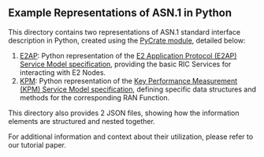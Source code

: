 ## Example Representations of ASN.1 in Python

This directory contains two representations of ASN.1 standard interface description in Python, created using the [PyCrate module](https://github.com/pycrate-org/pycrate), detailed below:

1. [E2AP](asn1/e2ap.py): Python representation of the [E2 Application Protocol (E2AP) Service Model specification](https://specifications.o-ran.org/download?id=582), providing the basic RIC Services for interacting with E2 Nodes. 
5. [KPM](asn1/kpm.py): Python representation of the [Key Performance Measurement (KPM) Service Model specification](https://specifications.o-ran.org/download?id=655), defining specific data structures and methods for the corresponding RAN Function.

This directory also provides 2 JSON files, showing how the information elements are structured and nested together. 

For additional information and context about their utilization, please refer to our tutorial paper. 
